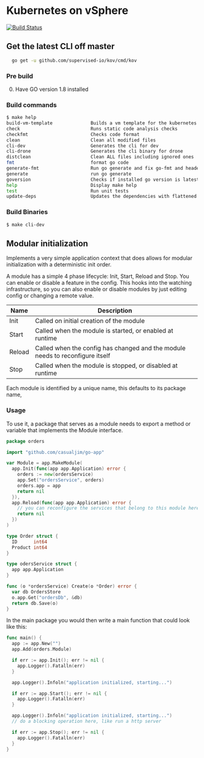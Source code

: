 # Kubernetes on vSphere

[![Build Status](https://ci.vcna.io/api/badges/supervised-io/kov/status.svg)](https://ci.vcna.io/supervised-io/kov)

## Get the latest CLI off master 

```sh
  go get -u github.com/supervised-io/kov/cmd/kov
```

### Pre build

0. Have GO version 1.8 installed

### Build commands

```sh
$ make help
build-vm-template              Builds a vm template for the kubernetes components
check                          Runs static code analysis checks
checkfmt                       Checks code format
clean                          Clean all modified files
cli-dev                        Generates the cli for dev
cli-drone                      Generates the cli binary for drone
distclean                      Clean ALL files including ignored ones
fmt                            format go code
generate-fmt                   Run go generate and fix go-fmt and headers
generate                       run go generate
goversion                      Checks if installed go version is latest
help                           Display make help
test                           Run unit tests
update-deps                    Updates the dependencies with flattened vendor and without test files
```

### Build Binaries

```sh
$ make cli-dev
```

## Modular initialization

Implements a very simple application context that does allows for modular initialization with a deterministic init order.

A module has a simple 4 phase lifecycle: Init, Start, Reload and Stop. You can enable or disable a feature in the config.
This hooks into the watching infrastructure, so you can also enable or disable modules by just editing config or changing a remote value.

Name | Description
-----|------------
Init | Called on initial creation of the module
Start | Called when the module is started, or enabled at runtime
Reload | Called when the config has changed and the module needs to reconfigure itself
Stop | Called when the module is stopped, or disabled at runtime

Each module is identified by a unique name, this defaults to its package name, 

### Usage

To use it, a package that serves as a module needs to export a method or variable that implements the Module interface.

```go
package orders

import "github.com/casualjim/go-app"

var Module = app.MakeModule(
  app.Init(func(app app.Application) error {
    orders := new(ordersService)
    app.Set("ordersService", orders)
    orders.app = app 
    return nil
  }),
  app.Reload(func(app app.Application) error {
    // you can reconfigure the services that belong to this module here
    return nil
  })
)

type Order struct {
  ID      int64
  Product int64
}

type odersService struct {
  app app.Application
}

func (o *ordersService) Create(o *Order) error {
  var db OrdersStore
  o.app.Get("ordersDb", &db)  
  return db.Save(o)
}
```

In the main package you would then write a main function that could look like this:

```go
func main() {
  app := app.New("")
  app.Add(orders.Module)

  if err := app.Init(); err != nil {
    app.Logger().Fatalln(err)
  }

  app.Logger().Infoln("application initialized, starting...")

  if err := app.Start(); err != nil {
    app.Logger().Fatalln(err)
  }

  app.Logger().Infoln("application initialized, starting...")
  // do a blocking operation here, like run a http server

  if err := app.Stop(); err != nil {
    app.Logger().Fatalln(err)
  }
}
```
